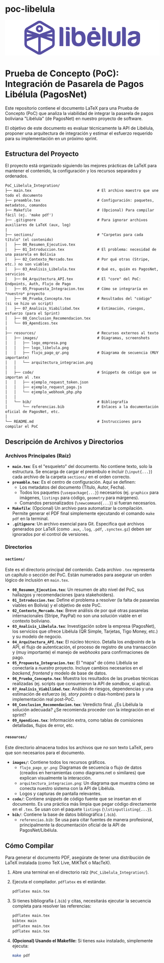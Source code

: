 # poc-libelula

![Logotipo de Libelula](./resources/images/libelula/LogoPagosTT.png)

# Prueba de Concepto (PoC): Integración de Pasarela de Pagos Libélula (PagosNet)
Este repositorio contiene el documento LaTeX para una Prueba de Concepto (PoC) que analiza la viabilidad de integrar la pasarela de pagos boliviana "Libélula" (de PagosNet) en nuestro proyecto de software.

El objetivo de este documento es evaluar técnicamente la API de Libélula, proponer una arquitectura de integración y estimar el esfuerzo requerido para su implementación en un próximo sprint.

## Estructura del Proyecto
El proyecto está organizado siguiendo las mejores prácticas de LaTeX para mantener el contenido, la configuración y los recursos separados y ordenados.

```
PoC_Libelula_Integration/
├── main.tex                              # El archivo maestro que une todo el documento
├── preamble.tex                          # Configuración: paquetes, metadatos, comandos
├── Makefile                              # (Opcional) Para compilar fácil (ej. 'make pdf')
├── .gitignore                            # Para ignorar archivos auxiliares de LaTeX (aux, log)
|
├── sections/                             # "Carpetas para cada título" (el contenido)
│   ├── 00_Resumen_Ejecutivo.tex
│   ├── 01_Introduccion.tex               # El problema: necesidad de una pasarela en Bolivia
│   ├── 02_Contexto_Mercado.tex           # Por qué otras (Stripe, etc.) no son viables
│   ├── 03_Analisis_Libelula.tex          # Qué es, quién es PagosNet, servicios
│   ├── 04_Arquitectura_API.tex           # El "core" del PoC: Endpoints, Auth, Flujo de Pago
│   ├── 05_Propuesta_Integracion.tex      # Cómo se integraría en *nuestro* proyecto
│   ├── 06_Prueba_Concepto.tex            # Resultados del "código" (si se hizo un script)
│   ├── 07_Analisis_Viabilidad.tex        # Estimación, riesgos, esfuerzo (para el Sprint)
│   ├── 08_Conclusion_Recomendacion.tex
│   └── 09_Apendices.tex
|
├── resources/                            # Recursos externos al texto
│   ├── images/                           # Diagramas, screenshots
│   │   ├── logo_empresa.png
│   │   ├── logo_libelula.png
│   │   ├── flujo_pago_qr.png             # Diagrama de secuencia (MUY importante)
│   │   └── arquitectura_integracion.png
│   │
│   ├── code/                             # Snippets de código que se importan al .tex
│   │   ├── ejemplo_request_token.json
│   │   ├── ejemplo_request_pago.js
│   │   └── ejemplo_webhook_php.php
│   │
│   └── bib/                              # Bibliografía
│       └── referencias.bib               # Enlaces a la documentación oficial de PagosNet, etc.
│
└── README.md                             # Instrucciones para compilar el PoC
```

## Descripción de Archivos y Directorios

### Archivos Principales (Raíz)

* **`main.tex`**: Es el "esqueleto" del documento. No contiene texto, solo la estructura. Se encarga de cargar el preámbulo e incluir (`\input{...}`) cada archivo de la carpeta `sections/` en el orden correcto.
* **`preamble.tex`**: Es el centro de configuración. Aquí se definen:
    * Los metadatos del documento (Título, Autor, Fecha).
    * Todos los paquetes (`\usepackage{...}`) necesarios (ej. `graphicx` para imágenes, `listings` para código, `geometry` para márgenes).
    * Comandos personalizados (`\newcommand{...}`) si fueran necesarios.
* **`Makefile`**: (Opcional) Un archivo para automatizar la compilación. Permite generar el PDF final simplemente ejecutando el comando `make pdf` en la terminal.
* **`.gitignore`**: Un archivo esencial para Git. Especifica qué archivos generados por LaTeX (como `.aux`, `.log`, `.pdf`, `.synctex.gz`) deben ser ignorados por el control de versiones.

### Directorios

#### `sections/`

Este es el directorio principal del contenido. Cada archivo `.tex` representa un capítulo o sección del PoC. Están numerados para asegurar un orden lógico de inclusión en `main.tex`.

* **`00_Resumen_Ejecutivo.tex`**: Un resumen de alto nivel del PoC, sus hallazgos y recomendaciones (para stakeholders).
* **`01_Introduccion.tex`**: Define el problema a resolver (la falta de pasarelas viables en Bolivia) y el objetivo de este PoC.
* **`02_Contexto_Mercado.tex`**: Breve análisis de por qué otras pasarelas internacionales (Stripe, PayPal) no son una solución viable en el contexto boliviano.
* **`03_Analisis_Libelula.tex`**: Investigación sobre la empresa (PagosNet), los servicios que ofrece Libélula (QR Simple, Tarjetas, Tigo Money, etc.) y su modelo de negocio.
* **`04_Arquitectura_API.tex`**: El núcleo técnico. Detalla los *endpoints* de la API, el flujo de autenticación, el proceso de registro de una transacción y (muy importante) el manejo de *webhooks* para confirmaciones de pago.
* **`05_Propuesta_Integracion.tex`**: El "mapa" de cómo Libélula se conectaría a *nuestro* proyecto. Incluye cambios necesarios en el *backend*, *frontend* y modelo de base de datos.
* **`06_Prueba_Concepto.tex`**: Muestra los resultados de las pruebas técnicas realizadas (ej. scripts que consumieron la API de *sandbox*, si aplica).
* **`07_Analisis_Viabilidad.tex`**: Análisis de riesgos, dependencias y una estimación de esfuerzo (ej. *story points* o días-hombre) para la implementación real post-PoC.
* **`08_Conclusion_Recomendacion.tex`**: Veredicto final. ¿Es Libélula la solución adecuada? ¿Se recomienda proceder con la integración en el sprint?
* **`09_Apendices.tex`**: Información extra, como tablas de comisiones detalladas, flujos de error, etc.

#### `resources/`

Este directorio almacena todos los archivos que *no* son texto LaTeX, pero que son necesarios para el documento.

* **`images/`**: Contiene todos los recursos gráficos.
    * `flujo_pago_qr.png`: Diagramas de secuencia o flujo de datos (creados en herramientas como diagrams.net o similares) que explican visualmente la interacción.
    * `arquitectura_integracion.png`: Un diagrama que muestra cómo se conecta nuestro sistema con la API de Libélula.
    * Logos y capturas de pantalla relevantes.
* **`code/`**: Contiene *snippets* de código fuente que se insertan en el documento. Es una práctica más limpia que pegar código directamente en el `.tex`. Se usan con el paquete `listings` (`\lstinputlisting{...}`).
* **`bib/`**: Contiene la base de datos bibliográfica (`.bib`).
    * `referencias.bib`: Se usa para citar fuentes de manera profesional, principalmente la documentación oficial de la API de PagosNet/Libélula.

## Cómo Compilar

Para generar el documento PDF, asegúrate de tener una distribución de LaTeX instalada (como TeX Live, MiKTeX o MacTeX).

1.  Abre una terminal en el directorio raíz (`PoC_Libelula_Integration/`).
2.  Ejecuta el compilador. `pdflatex` es el estándar.

    ```bash
    pdflatex main.tex
    ```

3.  Si tienes bibliografía (`.bib`) y citas, necesitarás ejecutar la secuencia completa para resolver las referencias:

    ```bash
    pdflatex main.tex
    bibtex main
    pdflatex main.tex
    pdflatex main.tex
    ```

4.  **(Opcional) Usando el Makefile:**
    Si tienes `make` instalado, simplemente ejecuta:

    ```bash
    make pdf
    ```